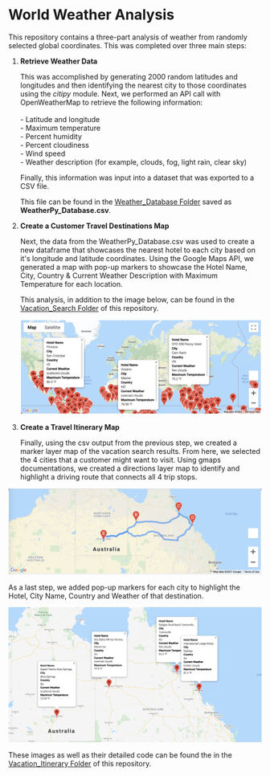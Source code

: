 # World Weather Analysis

This repository contains a three-part analysis of weather from randomly selected global coordinates. This was completed over three main steps:

1. **Retrieve Weather Data**
 
      This was accomplished by generating 2000 random latitudes and longitudes and then identifying the nearest city to those coordinates using the _citipy_ module. Next, we performed an API call with OpenWeatherMap to retrieve the following             information:<br/><br>
                 - Latitude and longitude<br>
                 - Maximum temperature<br>
                 - Percent humidity<br>
                 - Percent cloudiness<br>
                 - Wind speed<br>
                 - Weather description (for example, clouds, fog, light rain, clear sky)<br>
      
      Finally, this information was input into a dataset that was exported to a CSV file.
      
      This file can be found in the <a href="https://github.com/hollyouellette/World_Weather_Analysis/tree/main/Weather_Database">Weather_Database Folder</a> saved as **WeatherPy_Database.csv**.
      
2. **Create a Customer Travel Destinations Map**
   
     Next, the data from the WeatherPy_Database.csv was used to create a new dataframe that showcases the nearest hotel to each city based on it's longitude and latitude coordinates. Using the Google Maps API, we generated a map with pop-up markers to showcase the Hotel Name, City, Country & Current Weather Description with Maximum Temperature for each location.
     
     This analysis, in addition to the image below, can be found in the <a href="https://github.com/hollyouellette/World_Weather_Analysis/tree/main/Vacation_Search">Vacation_Search Folder</a> of this repository.
     
     <img src="https://github.com/hollyouellette/World_Weather_Analysis/blob/main/Vacation_Search/WeatherPy_vacation_map.png">
     
3. **Create a Travel Itinerary Map**

     Finally, using the csv output from the previous step, we created a marker layer map of the vacation search results. From here, we selected the 4 cities that a customer might want to visit. Using gmaps documentations, we created a directions layer map to identify and highlight a driving route that connects all 4 trip stops. 

 <img src= "https://github.com/hollyouellette/World_Weather_Analysis/blob/main/Vacation_Itinerary/WeatherPy_travel_map.png">
 
 As a last step, we added pop-up markers for each city to highlight the Hotel, City Name, Country and Weather of that destination. 
 
 <img src= "https://github.com/hollyouellette/World_Weather_Analysis/blob/main/Vacation_Itinerary/WeatherPy_travel_map_markers.png">
 
 These images as well as their detailed code can be found the in the <a href="https://github.com/hollyouellette/World_Weather_Analysis/tree/main/Vacation_Itinerary">Vacation_Itinerary Folder</a> of this repository.
